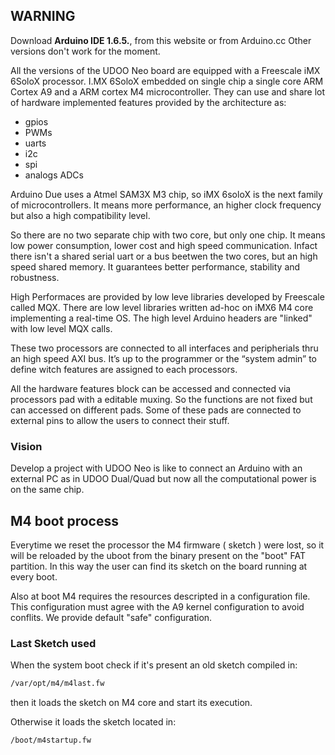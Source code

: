 <h2>WARNING</h2>
Download <strong>Arduino IDE 1.6.5.</strong>, from this website or from Arduino.cc
Other versions don't work for the moment.

All the versions of the UDOO Neo board are equipped with a Freescale iMX 6SoloX processor. 
I.MX 6SoloX embedded on single chip a single core ARM Cortex A9 and a ARM cortex M4 microcontroller. They can use and share lot of hardware implemented features provided by the architecture as:
* gpios
* PWMs
* uarts
* i2c
* spi
* analogs ADCs

Arduino Due uses a Atmel SAM3X M3 chip, so iMX 6soloX is the next family of microcontrollers. It means more performance, an higher clock frequency but also a high compatibility level.

So there are no two separate chip with two core, but only one chip. It means low power consumption, lower cost and high speed communication.
Infact there isn't a shared serial uart or a bus beetwen the two cores, but an high speed shared memory. It guarantees better performance, stability and robustness.

High Performaces are provided by low leve libraries developed by Freescale called MQX. There are low level libraries written ad-hoc on iMX6 M4 core implementing a real-time OS. 
The high level Arduino headers are "linked" with low level MQX calls.

These two processors are connected to all interfaces and peripherials thru an high speed AXI bus. It’s up to the programmer or the “system admin” to define witch features are assigned to each processors.

All the hardware features block can be accessed and connected via processors pad with a editable muxing. So the functions are not fixed but can accessed on different pads.
Some of these pads are connected to external pins to allow the users to connect their stuff.

### Vision
Develop a project with UDOO Neo is like to connect an Arduino with an external PC as in UDOO Dual/Quad but now all the computational power is on the same chip.


## M4 boot process
Everytime we reset the processor the M4 firmware ( sketch ) were lost, so it will be reloaded by the uboot from the binary present on the "boot" FAT partition. In this way the user can find its sketch on the board running at every boot.

Also at boot M4 requires the resources descripted in a configuration file. This configuration must agree with the A9 kernel configuration to avoid conflits. We provide default "safe" configuration. 

### Last Sketch used
When the system boot check if it's present an old sketch compiled in:

``` bash
/var/opt/m4/m4last.fw
```

then it loads the sketch on M4 core and start its execution.

Otherwise it loads the sketch located in:

``` bash
/boot/m4startup.fw
```

